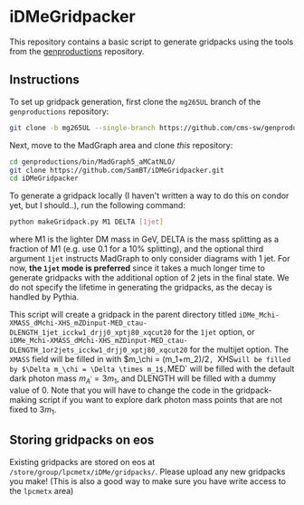 # iDMeGridpacker
This repository contains a basic script to generate gridpacks using the tools from the [genproductions](https://github.com/cms-sw/genproductions/tree/master) repository.

## Instructions
To set up gridpack generation, first clone the `mg265UL` branch of the `genproductions` repository:
```bash
git clone -b mg265UL --single-branch https://github.com/cms-sw/genproductions.git
```
Next, move to the MadGraph area and clone *this* repository:
```bash
cd genproductions/bin/MadGraph5_aMCatNLO/
git clone https://github.com/SamBT/iDMeGridpacker.git
cd iDMeGridpacker
```

To generate a gridpack locally (I haven't written a way to do this on condor yet, but I should..), run the following command:
```bash
python makeGridpack.py M1 DELTA [1jet]
```
where M1 is the lighter DM mass in GeV, DELTA is the mass splitting as a fraction of M1 (e.g. use 0.1 for a 10% splitting), and the optional third argument `1jet` instructs MadGraph to only consider diagrams with 1 jet. For now, **the `1jet` mode is preferred** since it takes a much longer time to generate gridpacks with the additional option of 2 jets in the final state. We do not specify the lifetime in generating the gridpacks, as the decay is handled by Pythia.

This script will create a gridpack in the parent directory titled `iDMe_Mchi-XMASS_dMchi-XHS_mZDinput-MED_ctau-DLENGTH_1jet_icckw1_drjj0_xptj80_xqcut20` for the `1jet` option, or `iDMe_Mchi-XMASS_dMchi-XHS_mZDinput-MED_ctau-DLENGTH_1or2jets_icckw1_drjj0_xptj80_xqcut20` for the multijet option. The `XMASS` field will be filled in with $m_\chi = (m_1+m_2)/2`, `XHS` will be filled by $\Delta m_\chi = \Delta \times m_1$, `MED` will be filled with the default dark photon mass $m_{A^\prime} = 3m_1$, and DLENGTH will be filled with a dummy value of 0. Note that you will have to change the code in the gridpack-making script if you want to explore dark photon mass points that are not fixed to $3m_1$.

## Storing gridpacks on eos
Existing gridpacks are stored on eos at `/store/group/lpcmetx/iDMe/gridpacks/`. Please upload any new gridpacks you make! (This is also a good way to make sure you have write access to the `lpcmetx` area)